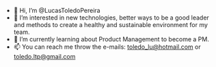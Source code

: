 - 👋  Hi, I’m @LucasToledoPereira
- 👀  I’m interested in new technologies, better ways to be a good leader and methods to create a healthy and sustainable environment for my team.
- 🌱  I’m currently learning about Product Management to become a PM.
- 📫  You can reach me throw the e-mails: toledo_lu@hotmail.com or toledo.ltp@gmail.com

<!--
<br />
<br />

[![Lucas's GitHub stats](https://github-readme-stats.vercel.app/api?username=LucasToledoPereira&show_icons=true&theme=tokyonight)](https://github.com/LucasToledoPereira)
[![Top Langs](https://github-readme-stats.vercel.app/api/top-langs/?username=LucasToledoPereira&layout=compact&show_icons=true&theme=tokyonight)](https://github.com/LucasToledoPereira)
-->
